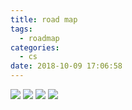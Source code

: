 ```yaml
---
title: road map
tags:
  - roadmap
categories:
  - cs
date: 2018-10-09 17:06:58
---
```

![](https://ws1.sinaimg.cn/large/e5320b2aly1fw23187ukmj20uj0daacw.jpg)
![](https://ws1.sinaimg.cn/large/e5320b2aly1fw25gnhm6oj21102xa4qp.jpg)
![](https://ws1.sinaimg.cn/large/e5320b2aly1fw22zlkk69j20zo2s0nmr.jpg)
![](https://ws1.sinaimg.cn/large/e5320b2aly1fw25fywf2jj20up1pk7e5.jpg)